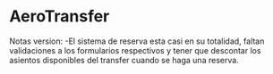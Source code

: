 # AeroTransfer

Notas version:
-El sistema de reserva esta casi en su totalidad, faltan validaciones a los formularios respectivos y tener que descontar los asientos disponibles del transfer cuando se haga una reserva.